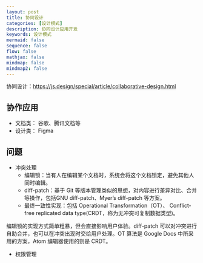 ```yaml
---
layout: post
title: 协同设计
categories: [设计模式]
description: 协同设计应用开发
keywords: 设计模式
mermaid: false
sequence: false
flow: false
mathjax: false
mindmap: false
mindmap2: false
---
```

协同设计：https://js.design/special/article/collaborative-design.html

## 协作应用
- 文档类： 谷歌、腾讯文档等
- 设计类： Figma

## 问题
- 冲突处理
  - 编辑锁：当有人在编辑某个文档时，系统会将这个文档锁定，避免其他人同时编辑。
  - diff-patch：基于 Git 等版本管理类似的思想，对内容进行差异对比、合并等操作，包括GNU diff-patch、Myer’s diff-patch 等方案。
  - 最终一致性实现：包括 Operational Transformation（OT）、 Conflict-free replicated data type(CRDT，称为无冲突可复制数据类型)。

编辑锁的实现方式简单粗暴，但会直接影响用户体验。diff-patch 可以对冲突进行自助合并，也可以在冲突出现时交给用户处理。OT 算法是 Google Docs 中所采用的方案，Atom 编辑器使用的则是 CRDT。



- 权限管理
